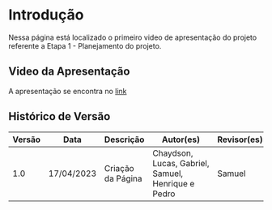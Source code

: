 # Introdução

Nessa página está localizado o primeiro video de apresentação do projeto referente a Etapa 1 - Planejamento do projeto.

## Video da Apresentação

A apresentação se encontra no [link](https://www.youtube.com/watch?v=UrGXgPkrcv0)

## Histórico de Versão

| Versão | Data       | Descrição          | Autor(es)                                           | Revisor(es) |
| ------- | ---------- | -------------------- | --------------------------------------------------- | ----------- |
| 1.0     | 17/04/2023 | Criação da Página | Chaydson, Lucas, Gabriel, Samuel, Henrique e Pedro | Samuel      |

